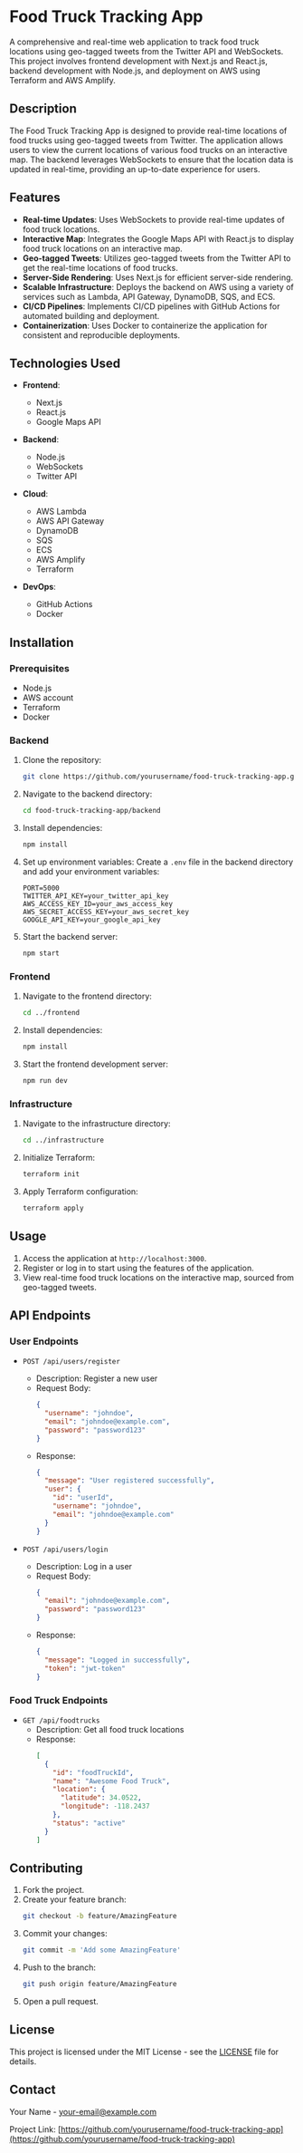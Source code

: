 # Food Truck Tracking App

A comprehensive and real-time web application to track food truck locations using geo-tagged tweets from the Twitter API and WebSockets. This project involves frontend development with Next.js and React.js, backend development with Node.js, and deployment on AWS using Terraform and AWS Amplify.

## Description

The Food Truck Tracking App is designed to provide real-time locations of food trucks using geo-tagged tweets from Twitter. The application allows users to view the current locations of various food trucks on an interactive map. The backend leverages WebSockets to ensure that the location data is updated in real-time, providing an up-to-date experience for users.

## Features

- **Real-time Updates**: Uses WebSockets to provide real-time updates of food truck locations.
- **Interactive Map**: Integrates the Google Maps API with React.js to display food truck locations on an interactive map.
- **Geo-tagged Tweets**: Utilizes geo-tagged tweets from the Twitter API to get the real-time locations of food trucks.
- **Server-Side Rendering**: Uses Next.js for efficient server-side rendering.
- **Scalable Infrastructure**: Deploys the backend on AWS using a variety of services such as Lambda, API Gateway, DynamoDB, SQS, and ECS.
- **CI/CD Pipelines**: Implements CI/CD pipelines with GitHub Actions for automated building and deployment.
- **Containerization**: Uses Docker to containerize the application for consistent and reproducible deployments.

## Technologies Used

- **Frontend**: 
  - Next.js
  - React.js
  - Google Maps API

- **Backend**: 
  - Node.js
  - WebSockets
  - Twitter API

- **Cloud**: 
  - AWS Lambda
  - AWS API Gateway
  - DynamoDB
  - SQS
  - ECS
  - AWS Amplify
  - Terraform

- **DevOps**: 
  - GitHub Actions
  - Docker

## Installation

### Prerequisites

- Node.js
- AWS account
- Terraform
- Docker

### Backend

1. Clone the repository:
    ```bash
    git clone https://github.com/yourusername/food-truck-tracking-app.git
    ```
2. Navigate to the backend directory:
    ```bash
    cd food-truck-tracking-app/backend
    ```
3. Install dependencies:
    ```bash
    npm install
    ```
4. Set up environment variables:
    Create a `.env` file in the backend directory and add your environment variables:
    ```env
    PORT=5000
    TWITTER_API_KEY=your_twitter_api_key
    AWS_ACCESS_KEY_ID=your_aws_access_key
    AWS_SECRET_ACCESS_KEY=your_aws_secret_key
    GOOGLE_API_KEY=your_google_api_key
    ```

5. Start the backend server:
    ```bash
    npm start
    ```

### Frontend

1. Navigate to the frontend directory:
    ```bash
    cd ../frontend
    ```
2. Install dependencies:
    ```bash
    npm install
    ```
3. Start the frontend development server:
    ```bash
    npm run dev
    ```

### Infrastructure

1. Navigate to the infrastructure directory:
    ```bash
    cd ../infrastructure
    ```
2. Initialize Terraform:
    ```bash
    terraform init
    ```
3. Apply Terraform configuration:
    ```bash
    terraform apply
    ```

## Usage

1. Access the application at `http://localhost:3000`.
2. Register or log in to start using the features of the application.
3. View real-time food truck locations on the interactive map, sourced from geo-tagged tweets.

## API Endpoints

### User Endpoints

- `POST /api/users/register`
  - Description: Register a new user
  - Request Body:
    ```json
    {
      "username": "johndoe",
      "email": "johndoe@example.com",
      "password": "password123"
    }
    ```
  - Response:
    ```json
    {
      "message": "User registered successfully",
      "user": {
        "id": "userId",
        "username": "johndoe",
        "email": "johndoe@example.com"
      }
    }
    ```

- `POST /api/users/login`
  - Description: Log in a user
  - Request Body:
    ```json
    {
      "email": "johndoe@example.com",
      "password": "password123"
    }
    ```
  - Response:
    ```json
    {
      "message": "Logged in successfully",
      "token": "jwt-token"
    }
    ```

### Food Truck Endpoints

- `GET /api/foodtrucks`
  - Description: Get all food truck locations
  - Response:
    ```json
    [
      {
        "id": "foodTruckId",
        "name": "Awesome Food Truck",
        "location": {
          "latitude": 34.0522,
          "longitude": -118.2437
        },
        "status": "active"
      }
    ]
    ```

## Contributing

1. Fork the project.
2. Create your feature branch:
    ```bash
    git checkout -b feature/AmazingFeature
    ```
3. Commit your changes:
    ```bash
    git commit -m 'Add some AmazingFeature'
    ```
4. Push to the branch:
    ```bash
    git push origin feature/AmazingFeature
    ```
5. Open a pull request.

## License

This project is licensed under the MIT License - see the [LICENSE](LICENSE) file for details.

## Contact

Your Name - [your-email@example.com](mailto:your-email@example.com)

Project Link: [https://github.com/yourusername/food-truck-tracking-app](https://github.com/yourusername/food-truck-tracking-app)
